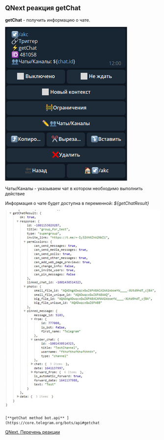 ## QNext реакция getChat

**getChat** - получить информацию о чате. 

![](./1.png)

Чаты/Каналы - указываем чат в котором необходимо выполнить действие

Информация о чате будет доступна в переменной:
_${getChatResult}_

![](./2.png)
```plain
[**getChat method bot.api** ](https://core.telegram.org/bots/api#getchat
```



[QNext. Перечень реакции](/docs-test/reactions)


